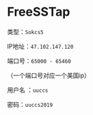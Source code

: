 # FreeSSTap

类型：`Sokcs5`

IP地址：`47.102.147.120`

端口号：`65000 - 65460`

（一个端口号对应一个美国ip）

用户名 ：`uuccs`

密码：`uuccs2019`




